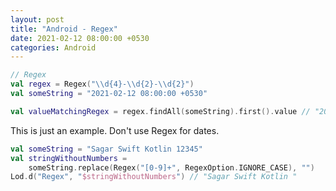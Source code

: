 ```yaml
---
layout: post
title: "Android - Regex"
date: 2021-02-12 08:00:00 +0530
categories: Android
---
```



```kotlin
// Regex
val regex = Regex("\\d{4}-\\d{2}-\\d{2}")
val someString = "2021-02-12 08:00:00 +0530"

val valueMatchingRegex = regex.findAll(someString).first().value // "2021-02-12"
```

This is just an example. Don't use Regex for dates.

```kotlin
val someString = "Sagar Swift Kotlin 12345"
val stringWithoutNumbers = 
    someString.replace(Regex("[0-9]+", RegexOption.IGNORE_CASE), "")
Lod.d("Regex", "$stringWithoutNumbers") // "Sagar Swift Kotlin "
```